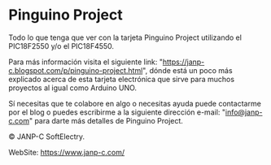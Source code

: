 # Pinguino Project
Todo lo que tenga que ver con la tarjeta Pinguino Project utilizando el PIC18F2550 y/o el PIC18F4550.

Para más información visita el siguiente link: "https://janp-c.blogspot.com/p/pinguino-project.html", 
dónde está un poco más explicado acerca de esta tarjeta electrónica que sirve para muchos proyectos 
al igual como Arduino UNO.
	
Sí necesitas que te colabore en algo o necesitas ayuda puede contactarme por el blog o puedes escribirme 
a la siguiente dirección e-mail: "info@janp-c.com" para darte más detalles de Pinguino Project.


© JANP-C SoftElectry.

WebSite: https://www.janp-c.com/